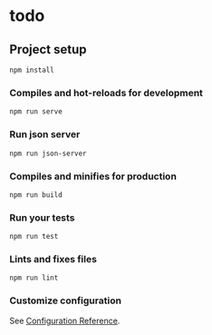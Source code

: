 # todo

## Project setup
```
npm install
```

### Compiles and hot-reloads for development
```
npm run serve
```

### Run json server
```
npm run json-server
```

### Compiles and minifies for production
```
npm run build
```

### Run your tests
```
npm run test
```

### Lints and fixes files
```
npm run lint
```

### Customize configuration
See [Configuration Reference](https://cli.vuejs.org/config/).
